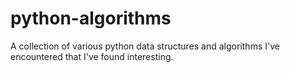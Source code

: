 # python-algorithms
A collection of various python data structures and algorithms I've encountered that I've found interesting.
